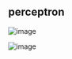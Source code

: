 ## perceptron

![image](https://user-images.githubusercontent.com/23666146/119436881-e28cd800-bcd1-11eb-82a2-d7f61eb84304.png)

![image](https://user-images.githubusercontent.com/23666146/119437007-15cf6700-bcd2-11eb-8fc7-26842920c2a8.png)

